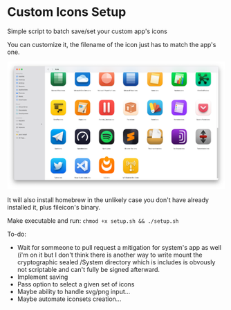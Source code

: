 # Custom Icons Setup

 Simple script to batch save/set your custom app's icons

You can customize it, the filename of the icon just has to match the app's one.

![screenshot](assets/screenshot.png)

It will also install homebrew in the unlikely case you don't have already installed it, plus fileicon's binary.

Make executable and run:
`
chmod +x setup.sh && ./setup.sh
`

To-do:
- Wait for sommeone to pull request a mitigation for system's app as well (i'm on it but I don't think there is another way to write mount the cryptographic sealed /System directory which is includes is obvously not scriptable and can't fully be signed afterward.
- Implement saving
- Pass option to select a given set of icons
- Maybe ability to handle svg/png input...
- Maybe automate iconsets creation...